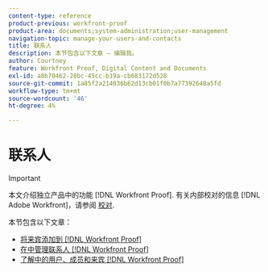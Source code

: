 ```yaml
---
content-type: reference
product-previous: workfront-proof
product-area: documents;system-administration;user-management
navigation-topic: manage-your-users-and-contacts
title: 联系人
description: 本节包含以下文章 — 编辑我。
author: Courtney
feature: Workfront Proof, Digital Content and Documents
exl-id: a8b70462-28bc-45cc-b19a-cb683172d528
source-git-commit: 1a85f2a214036b62d13cb01f0b7a77392648a5fd
workflow-type: tm+mt
source-wordcount: '46'
ht-degree: 4%

---
```


# 联系人

>[!IMPORTANT]
>
>本文介绍独立产品中的功能 [!DNL Workfront Proof]. 有关内部校对的信息 [!DNL Adobe Workfront]，请参阅 [校对](../../../review-and-approve-work/proofing/proofing.md).

本节包含以下文章：

* [将来宾添加到 [!DNL Workfront Proof]](../../../workfront-proof/wp-mnguserscontacts/contacts/add-guest.md)
* [在中管理联系人 [!DNL Workfront Proof]](../../../workfront-proof/wp-mnguserscontacts/contacts/manage-contacts.md)
* [了解中的用户、成员和来宾 [!DNL Workfront Proof]](../../../workfront-proof/wp-mnguserscontacts/contacts/use-members-guests.md)
